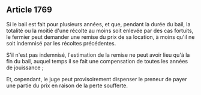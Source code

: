 Article 1769
----
Si le bail est fait pour plusieurs années, et que, pendant la durée du bail, la
totalité ou la moitié d'une récolte au moins soit enlevée par des cas fortuits,
le fermier peut demander une remise du prix de sa location, à moins qu'il ne
soit indemnisé par les récoltes précédentes.

S'il n'est pas indemnisé, l'estimation de la remise ne peut avoir lieu qu'à la
fin du bail, auquel temps il se fait une compensation de toutes les années de
jouissance ;

Et, cependant, le juge peut provisoirement dispenser le preneur de payer une
partie du prix en raison de la perte soufferte.
